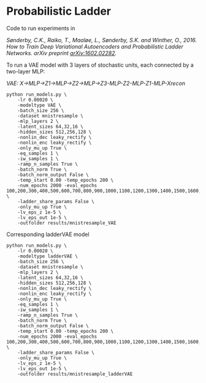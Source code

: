 # Probabilistic Ladder
Code to run experiments in

*Sønderby, C.K., Raiko, T., Maaløe, L., Sønderby, S.K. and Winther, O., 2016. 
How to Train Deep Variational Autoencoders and Probabilistic Ladder Networks. 
arXiv preprint [arXiv:1602.02282](http://arxiv.org/abs/1602.02282).*


To run a VAE model with 3 layers of stochastic units, each connected by a two-layer MLP:

*VAE: X->MLP->Z1->MLP->Z2->MLP->Z3-MLP-Z2-MLP-Z1-MLP-Xrecon*

```
python run_models.py \
	-lr 0.00020 \
	-modeltype VAE \
	-batch_size 256 \
	-dataset mnistresample \
	-mlp_layers 2 \
	-latent_sizes 64,32,16 \
	-hidden_sizes 512,256,128 \
	-nonlin_dec leaky_rectify \
	-nonlin_enc leaky_rectify \
	-only_mu_up True \
	-eq_samples 1 \
	-iw_samples 1 \
	-ramp_n_samples True \
	-batch_norm True \
	-batch_norm_output False \
	-temp_start 0.00 -temp_epochs 200 \
	-num_epochs 2000 -eval_epochs 100,200,300,400,500,600,700,800,900,1000,1100,1200,1300,1400,1500,1600,1700,1800,1900,2000 \
	-ladder_share_params False \
	-only_mu_up True \
	-lv_eps_z 1e-5 \
	-lv_eps_out 1e-5 \
	-outfolder results/mnistresample_VAE
```

Corresponding ladderVAE model

```
python run_models.py \
	-lr 0.00020 \
	-modeltype ladderVAE \
	-batch_size 256 \
	-dataset mnistresample \
	-mlp_layers 2 \
	-latent_sizes 64,32,16 \
	-hidden_sizes 512,256,128 \
	-nonlin_dec leaky_rectify \
	-nonlin_enc leaky_rectify \
	-only_mu_up True \
	-eq_samples 1 \
	-iw_samples 1 \
	-ramp_n_samples True \
	-batch_norm True \
	-batch_norm_output False \
	-temp_start 0.00 -temp_epochs 200 \
	-num_epochs 2000 -eval_epochs 100,200,300,400,500,600,700,800,900,1000,1100,1200,1300,1400,1500,1600,1700,1800,1900,2000 \
	-ladder_share_params False \
	-only_mu_up True \
	-lv_eps_z 1e-5 \
	-lv_eps_out 1e-5 \
	-outfolder results/mnistresample_ladderVAE
```
